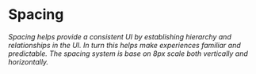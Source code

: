 <script setup>
  import {MSRDocSpacing}  from '../../index'
  import { spacing } from '../src/_spacing.js';
  </script>

# Spacing

###### Spacing helps provide a consistent UI by establishing hierarchy and relationships in the UI. In turn this helps make experiences familiar and predictable. The spacing system is base on 8px scale both vertically and horizontally.

<MSRDocSpacing :data="spacing"/>
